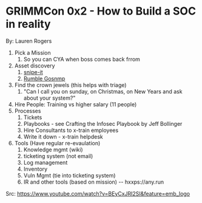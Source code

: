 #  GRIMMCon 0x2 - How to Build a SOC in reality

By: Lauren Rogers



1. Pick a Mission
   1. So you can CYA when boss comes back frrom 
2. Asset discovery
   1. [snipe-it](https://github.com/snipe/snipe-it)
   2. [Rumble Gosnmp](https://github.com/RumbleDiscovery/gosnmp)
3. Find the crown jewels (this helps with triage)
   1. "Can I call you on sunday, on Christmas, on New Years and ask about your system?"
4. Hire People: Training vs higher salary (11 people)
5. Processes
   1. Tickets
   2. Playbooks - see Crafting the Infosec Playbook by Jeff Bollinger
   3. Hire Consultants to x-train employees
   4. Write it down - x-train helpdesk 
6. Tools (Have regular re-evaulation)
   1. Knowledge mgmt (wiki)
   2. ticketing system (not email)
   3. Log management
   4. Inventory
   5. Vuln Mgmt (tie into ticketing system)
   6. IR and other tools (based on mission) -- hxxps://any.run



Src: https://www.youtube.com/watch?v=BEyCxJRI2SI&feature=emb_logo